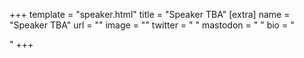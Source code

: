 +++
template = "speaker.html"
title = "Speaker TBA"
[extra]
  name = "Speaker TBA"
  url = ""
  image = ""
  twitter = " "
  mastodon = " "
  bio = "<p></p>"
+++
